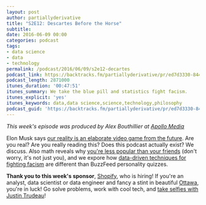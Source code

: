 ```yaml
---
layout: post
author: partiallyderivative
title: "S2E12: Descartes Before the Horse"
subtitle:
date: 2016-06-09 00:00
categories: podcast
tags:
- data science
- data
- technology
permalink: /podcast/2016/06/09/s2e12-decartes
podcast_link: https://backtracks.fm/partiallyderivative/pr/ed7d3330-8446-11e7-86c7-0e84392478bc/partially_derivative_s2e12.mp3?s=1
podcast_length: 2871000
itunes_duration: '00:47:51'
itunes_summary: We take the blue pill and statistics fight facism.
itunes_explicit: 'yes'
itunes_keywords: data,data science,science,technology,philosophy
podcast_guid: 'https://backtracks.fm/partiallyderivative/pr/ed7d3330-8446-11e7-86c7-0e84392478bc/partially_derivative_s2e12.mp3?s=1'
---
```


*This week's episode was produced by Alex Bouthillier at [Apollo Media](http://apollomedia.co/)*

Elon Musk says [our reality is an elaborate video game from the future](http://www.vox.com/2016/6/2/11837608/elon-musk-simulation-argument). Are you real? Are you really reading this? Does this podcast actually exist? We discuss. Also math reveals why [you're less popular than your friends](https://www.washingtonpost.com/news/wonk/wp/2016/05/27/why-youre-actually-less-popular-than-your-friends/) (don't worry, it's not just you), and we expore how [data-driven techniques for fighting facism](http://arstechnica.com/science/2016/06/how-world-war-ii-scientists-invented-a-data-driven-approach-to-fighting-fascism/) are different than BuzzFeed personality quizzes.  

**Thank you to this week's sponsor**, [Shopify](https://www.shopify.com/), who is hiring! If you're an analyst, data scientist or data engineer and fancy a stint in beautiful [Ottawa](https://en.wikipedia.org/wiki/Ottawa), you're in luck! Go solve problems, work with cool tech, and [take selfies with Justin Trudeau](http://i.cbc.ca/1.3244628.1443212897!/fileImage/httpImage/image.jpg_gen/derivatives/4x3_620/fedelxn-conservatives-20150920.jpg)!  

<div id="backtracks-player" data-bt-embed="https://player.backtracks.fm/partiallyderivative/partially-derivative/m/s2e12-descartes-before-the-horse" data-bt-theme="light" data-bt-show-art-cover="true" data-bt-show-comments="false"></div><script>(function(p,l,a,y,e,r,s){if(p[y]) return;if(p[e]) return p[e]();s=l.createElement(a);l.head.appendChild((s.async=p[y]=true,s.src=r,s))}(window,document,"script","__btL","__btR","https://player.backtracks.fm/embedder.js"))</script>
